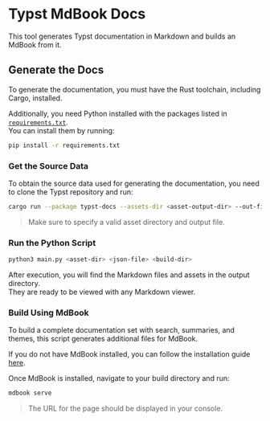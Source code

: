 # Typst MdBook Docs

This tool generates Typst documentation in Markdown and builds an MdBook from it.

## Generate the Docs

To generate the documentation, you must have the Rust toolchain, including Cargo, installed.

Additionally, you need Python installed with the packages listed in [`requirements.txt`](./requirements.txt).  
You can install them by running:

```bash
pip install -r requirements.txt
```

### Get the Source Data

To obtain the source data used for generating the documentation, you need to clone the Typst repository and run:

```bash
cargo run --package typst-docs --assets-dir <asset-output-dir> --out-file <output-json-file>
```

> Make sure to specify a valid asset directory and output file.

### Run the Python Script

```bash
python3 main.py <asset-dir> <json-file> <build-dir>
```

After execution, you will find the Markdown files and assets in the output directory.  
They are ready to be viewed with any Markdown viewer.

### Build Using MdBook

To build a complete documentation set with search, summaries, and themes, this script generates additional files for MdBook.

If you do not have MdBook installed, you can follow the installation guide [here](https://rust-lang.github.io/mdBook/guide/installation.html).

Once MdBook is installed, navigate to your build directory and run:

```bash
mdbook serve
```

> The URL for the page should be displayed in your console.
